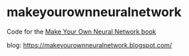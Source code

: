 # makeyourownneuralnetwork
Code for the [Make Your Own Neural Network book](https://www.amazon.com/Make-Your-Own-Neural-Network/dp/1530826608/r)

blog: https://makeyourownneuralnetwork.blogspot.com/
